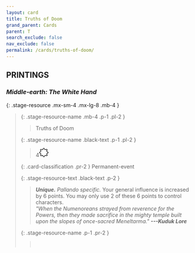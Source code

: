 ```yaml
---
layout: card
title: Truths of Doom
grand_parent: Cards
parent: T
search_exclude: false
nav_exclude: false
permalink: /cards/truths-of-doom/
---
```


## PRINTINGS


### _Middle-earth: The White Hand_

{: .stage-resource .mx-sm-4 .mx-lg-8 .mb-4 }
> {: .stage-resource-name .mb-4 .p-1 .pl-2 }
> > <div class="card-mp"></div>
> > <div class="card-name">Truths of Doom</div>
>
> {: .stage-resource-name .black-text .p-1 .pl-2 }
> > 4![](/assets/images/stage-point.svg)
>
> {: .card-classification .pr-2 }
> Permanent-event
>
> {: .stage-resource-text .black-text .p-2 }
> > _**Unique.**_ _Pallando specific._ Your general influence is increased by 6 points. You may only use 2 of these 6 points to control characters. <br>_"When the Numenoreans strayed from reverence for the Powers, then they made sacrifice in the mighty temple built upon the slopes of once-sacred Meneltarma."_ ***---Kuduk Lore*** 
> 
> {: .stage-resource-name .p-1 .pr-2 }
> > <div class="card-shield"></div>
> > <div class="card-corruption">&nbsp;</div>

